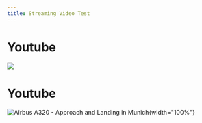 ```yaml
---
title: Streaming Video Test
---
```


# Youtube

![](youtube:TbppXMGrsvw)

# Youtube

![Airbus A320 - Approach and Landing in
Munich](youtube:TbppXMGrsvw){width="100%"}
